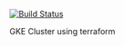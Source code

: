 [![Build Status](https://cloud.drone.io/api/badges/mansong1/congenial-octo-funicular/status.svg)](https://cloud.drone.io/mansong1/congenial-octo-funicular)

GKE Cluster using terraform
